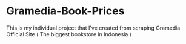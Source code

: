 # Gramedia-Book-Prices
This is my individual project that I've created from scraping Gramedia Official Site ( The biggest bookstore in Indonesia )
